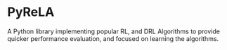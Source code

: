 # PyReLA
A Python library implementing popular RL, and DRL Algorithms to provide quicker performance evaluation, and focused on learning the algorithms.
